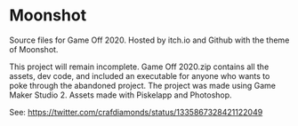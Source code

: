 # Moonshot
Source files for Game Off 2020. Hosted by itch.io and Github with the theme of Moonshot. 

This project will remain incomplete. Game Off 2020.zip contains all the assets, dev code, and included an executable for anyone who wants to poke through the abandoned project. 
The project was made using Game Maker Studio 2. Assets made with Piskelapp and Photoshop. 

See: https://twitter.com/crafdiamonds/status/1335867328421122049
